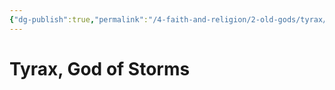 ```yaml
---
{"dg-publish":true,"permalink":"/4-faith-and-religion/2-old-gods/tyrax/"}
---
```


# Tyrax, God of Storms
